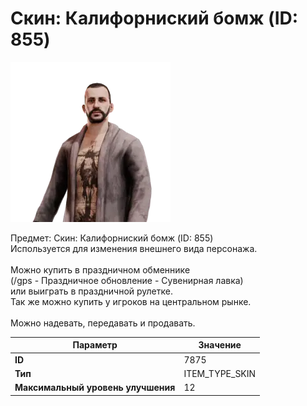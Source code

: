 # Скин: Калифорниский бомж (ID: 855)

![Item Image](../img/7875.webp?raw=true)

Предмет: Скин: Калифорниский бомж (ID: 855)<br>Используется для изменения внешнего вида персонажа.<br><br>Можно купить в праздничном обменнике<br>(/gps - Праздничное обновление - Сувенирная лавка)<br>или выиграть в праздничной рулетке.<br>Так же можно купить у игроков на центральном рынке.<br><br>Можно надевать, передавать и продавать.


| Параметр | Значение |
|----------|----------|
| **ID** | 7875 |
| **Тип** | ITEM_TYPE_SKIN |
| **Максимальный уровень улучшения** | 12 |

